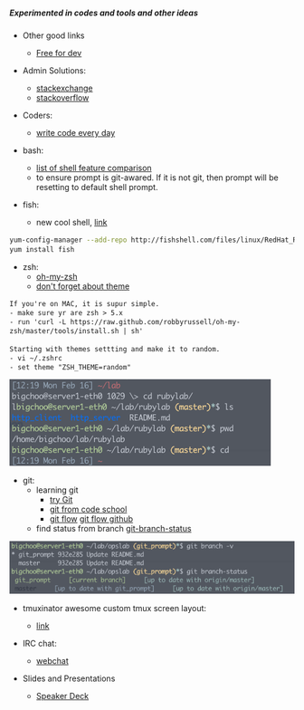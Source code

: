 ##### Experimented in codes and tools and other ideas

* Other good links 
  - [Free for dev](https://github.com/ripienaar/free-for-dev)

* Admin Solutions:
  - [stackexchange](http://unix.stackexchange.com)
  - [stackoverflow](http://www.stackoverflow.com)

* Coders:
  - [write code every day](http://ejohn.org/blog/write-code-every-day/)

* bash:
  - [list of shell feature comparison](http://hyperpolyglot.org/unix-shells)
  - to ensure prompt is git-awared. If it is not git, then prompt will be resetting to default shell prompt.

* fish:
  - new cool shell, [link](http://fishshell.com/)
```bash
yum-config-manager --add-repo http://fishshell.com/files/linux/RedHat_RHEL-6/fish.release:2.repo
yum install fish
```

* zsh:
  - [oh-my-zsh](https://github.com/robbyrussell/oh-my-zsh)
  - [don't forget about theme](https://github.com/robbyrussell/oh-my-zsh/wiki/themes)
```
If you're on MAC, it is supur simple. 
- make sure yr are zsh > 5.x
- run 'curl -L https://raw.github.com/robbyrussell/oh-my-zsh/master/tools/install.sh | sh'

Starting with themes settting and make it to random.
- vi ~/.zshrc
- set theme "ZSH_THEME=random"
```

![git_prompt](https://github.com/boonchu/opslab/blob/master/tools/ideas/git_prompt.png)

* git:
  * learning git
     - [try Git](https://try.github.io)
     - [git from code school](http://gitreal.codeschool.com)
     - [git flow](http://danielkummer.github.io/git-flow-cheatsheet/) [git flow github](https://github.com/nvie/gitflow)
  - find status from branch [git-branch-status](https://github.com/alexdavid/git-branch-status)

![git_branch_status](https://github.com/boonchu/opslab/blob/master/tools/ideas/git_branch_status.png)

* tmuxinator awesome custom tmux screen layout:
  - [link](https://github.com/tmuxinator/tmuxinator)

* IRC chat:
  - [webchat](http://webchat.freenode.net/)

* Slides and Presentations
  - [Speaker Deck](https://speakerdeck.com)
